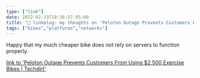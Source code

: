 ```yaml
---
type: ["link"]
date: 2022-02-23T18:36:57-05:00
title: "🔗 linkblog: my thoughts on 'Peloton Outage Prevents Customers From Using $2,500 Exercise Bikes | Techdirt'"
tags: ["bikes","platforms","networks"]
---
```

Happy that my much cheaper bike does not rely on servers to function properly.
 
[link to 'Peloton Outage Prevents Customers From Using $2,500 Exercise Bikes | Techdirt'](https://www.techdirt.com/articles/20220222/08400148521/peloton-outage-prevents-customers-using-2500-exercise-bikes.shtml)
